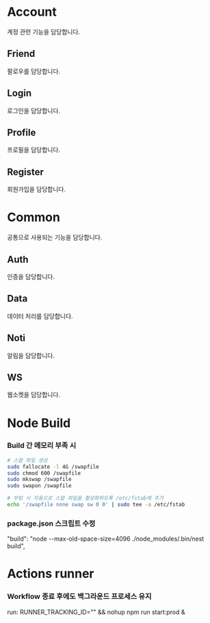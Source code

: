 # Account

계정 관련 기능을 담당합니다.

## Friend

팔로우를 담당합니다.

## Login

로그인을 담당합니다.

## Profile

프로필을 담당합니다.

## Register

회원가입을 담당합니다.

# Common

공통으로 사용되는 기능을 담당합니다.

## Auth

인증을 담당합니다.

## Data

데이터 처리를 담당합니다.

## Noti

알림을 담당합니다.

## WS

웹소켓을 담당합니다.

# Node Build

### Build 간 메모리 부족 시

```sh
# 스왑 파일 생성
sudo fallocate -l 4G /swapfile
sudo chmod 600 /swapfile
sudo mkswap /swapfile
sudo swapon /swapfile

# 부팅 시 자동으로 스왑 파일을 활성화하도록 /etc/fstab에 추가
echo '/swapfile none swap sw 0 0' | sudo tee -a /etc/fstab
```

### package.json 스크립트 수정

"build": "node --max-old-space-size=4096 ./node_modules/.bin/nest build",

# Actions runner

### Workflow 종료 후에도 백그라운드 프로세스 유지

run: RUNNER_TRACKING_ID="" && nohup npm run start:prod &
